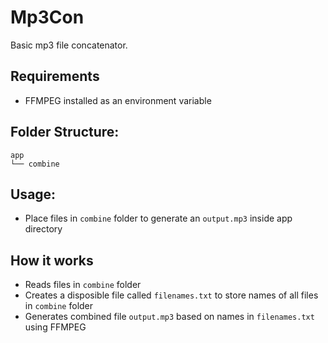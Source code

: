 # Mp3Con

Basic mp3 file concatenator.

## Requirements

-   FFMPEG installed as an environment variable

## Folder Structure:

```
app
└── combine
```

## Usage:

-   Place files in `combine` folder to generate an `output.mp3` inside app directory

## How it works

-   Reads files in `combine` folder
-   Creates a disposible file called `filenames.txt` to store names of all files in `combine` folder
-   Generates combined file `output.mp3` based on names in `filenames.txt` using FFMPEG
